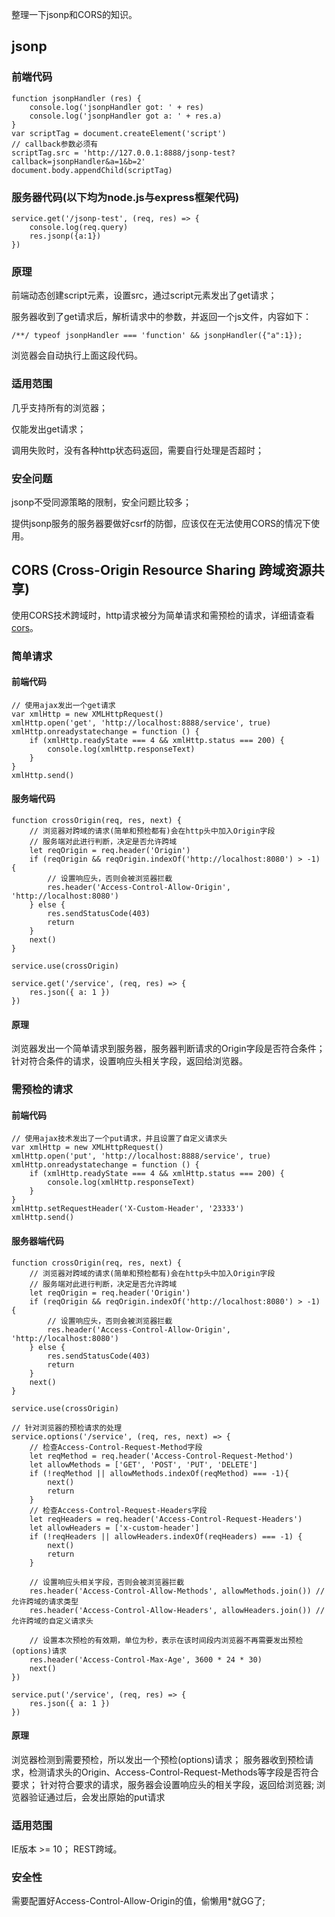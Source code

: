 <!--keywords:CORS,jsonp-->
<!--create:2018-6-6-->

整理一下jsonp和CORS的知识。

## jsonp
### 前端代码
```
function jsonpHandler (res) {
    console.log('jsonpHandler got: ' + res)
    console.log('jsonpHandler got a: ' + res.a)
}
var scriptTag = document.createElement('script')
// callback参数必须有
scriptTag.src = 'http://127.0.0.1:8888/jsonp-test?callback=jsonpHandler&a=1&b=2'
document.body.appendChild(scriptTag)
```

### 服务器代码(以下均为node.js与express框架代码)
```
service.get('/jsonp-test', (req, res) => {
    console.log(req.query)
    res.jsonp({a:1})
})
```

### 原理
前端动态创建script元素，设置src，通过script元素发出了get请求；

服务器收到了get请求后，解析请求中的参数，并返回一个js文件，内容如下：
```
/**/ typeof jsonpHandler === 'function' && jsonpHandler({"a":1});
```
浏览器会自动执行上面这段代码。

### 适用范围
几乎支持所有的浏览器；

仅能发出get请求；

调用失败时，没有各种http状态码返回，需要自行处理是否超时；

### 安全问题
jsonp不受同源策略的限制，安全问题比较多；

提供jsonp服务的服务器要做好csrf的防御，应该仅在无法使用CORS的情况下使用。

## CORS (Cross-Origin Resource Sharing 跨域资源共享)
使用CORS技术跨域时，http请求被分为简单请求和需预检的请求，详细请查看[cors](http://www.ruanyifeng.com/blog/2016/04/cors.html)。
### 简单请求
#### 前端代码
```
// 使用ajax发出一个get请求
var xmlHttp = new XMLHttpRequest()
xmlHttp.open('get', 'http://localhost:8888/service', true)
xmlHttp.onreadystatechange = function () {
    if (xmlHttp.readyState === 4 && xmlHttp.status === 200) {
        console.log(xmlHttp.responseText)
    }
}
xmlHttp.send()
```
#### 服务端代码
```
function crossOrigin(req, res, next) {
    // 浏览器对跨域的请求(简单和预检都有)会在http头中加入Origin字段
    // 服务端对此进行判断，决定是否允许跨域
    let reqOrigin = req.header('Origin')
    if (reqOrigin && reqOrigin.indexOf('http://localhost:8080') > -1) {
        // 设置响应头，否则会被浏览器拦截
        res.header('Access-Control-Allow-Origin', 'http://localhost:8080')
    } else {
        res.sendStatusCode(403)
        return
    }
    next()
}

service.use(crossOrigin)

service.get('/service', (req, res) => {
    res.json({ a: 1 })
})
```
#### 原理
浏览器发出一个简单请求到服务器，服务器判断请求的Origin字段是否符合条件；
针对符合条件的请求，设置响应头相关字段，返回给浏览器。

### 需预检的请求
#### 前端代码
```
// 使用ajax技术发出了一个put请求，并且设置了自定义请求头
var xmlHttp = new XMLHttpRequest()
xmlHttp.open('put', 'http://localhost:8888/service', true)
xmlHttp.onreadystatechange = function () {
    if (xmlHttp.readyState === 4 && xmlHttp.status === 200) {
        console.log(xmlHttp.responseText)
    }
}
xmlHttp.setRequestHeader('X-Custom-Header', '23333')
xmlHttp.send()
```
#### 服务器端代码
```
function crossOrigin(req, res, next) {
    // 浏览器对跨域的请求(简单和预检都有)会在http头中加入Origin字段
    // 服务端对此进行判断，决定是否允许跨域
    let reqOrigin = req.header('Origin')
    if (reqOrigin && reqOrigin.indexOf('http://localhost:8080') > -1) {
        // 设置响应头，否则会被浏览器拦截
        res.header('Access-Control-Allow-Origin', 'http://localhost:8080')
    } else {
        res.sendStatusCode(403)
        return
    }
    next()
}

service.use(crossOrigin)

// 针对浏览器的预检请求的处理
service.options('/service', (req, res, next) => {
    // 检查Access-Control-Request-Method字段
    let reqMethod = req.header('Access-Control-Request-Method')
    let allowMethods = ['GET', 'POST', 'PUT', 'DELETE']
    if (!reqMethod || allowMethods.indexOf(reqMethod) === -1){
        next()
        return
    }
    // 检查Access-Control-Request-Headers字段
    let reqHeaders = req.header('Access-Control-Request-Headers')
    let allowHeaders = ['x-custom-header']
    if (!reqHeaders || allowHeaders.indexOf(reqHeaders) === -1) {
        next()
        return
    }

    // 设置响应头相关字段，否则会被浏览器拦截
    res.header('Access-Control-Allow-Methods', allowMethods.join()) // 允许跨域的请求类型
    res.header('Access-Control-Allow-Headers', allowHeaders.join()) // 允许跨域的自定义请求头

    // 设置本次预检的有效期，单位为秒，表示在该时间段内浏览器不再需要发出预检(options)请求
    res.header('Access-Control-Max-Age', 3600 * 24 * 30)
    next()
})

service.put('/service', (req, res) => {
    res.json({ a: 1 })
})
```
#### 原理
浏览器检测到需要预检，所以发出一个预检(options)请求；
服务器收到预检请求，检测请求头的Origin、Access-Control-Request-Methods等字段是否符合要求；
针对符合要求的请求，服务器会设置响应头的相关字段，返回给浏览器;
浏览器验证通过后，会发出原始的put请求

### 适用范围
IE版本 >= 10；
REST跨域。

### 安全性
需要配置好Access-Control-Allow-Origin的值，偷懒用*就GG了;


